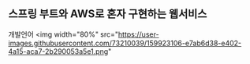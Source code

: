 스프링 부트와 AWS로 혼자 구현하는 웹서비스
---------------------------------------------------
개발언어
<img width="80%" src="https://user-images.githubusercontent.com/73210039/159923106-e7ab6d38-e402-4a15-aca7-2b290053a5e1.png"
